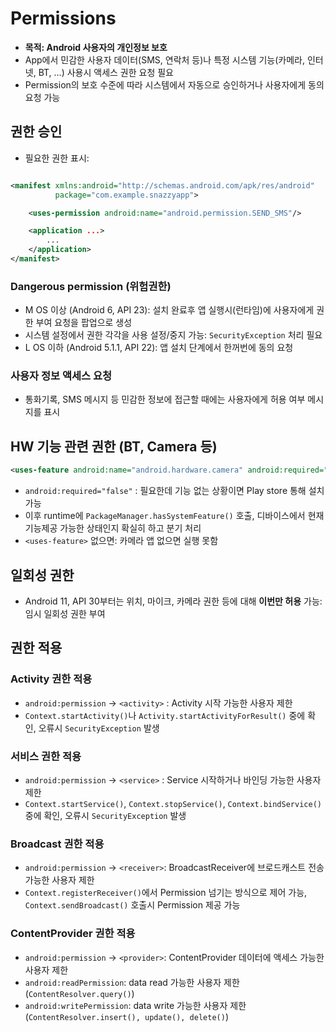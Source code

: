 # Permissions
- **목적: Android 사용자의 개인정보 보호**
- App에서 민감한 사용자 데이터(SMS, 연락처 등)나 특정 시스템 기능(카메라, 인터넷, BT, ...) 사용시 액세스 권한 요청 필요
- Permission의 보호 수준에 따라 시스템에서 자동으로 승인하거나 사용자에게 동의 요청 가능

## 권한 승인

- 필요한 권한 표시:
```xml

<manifest xmlns:android="http://schemas.android.com/apk/res/android"
          package="com.example.snazzyapp">

    <uses-permission android:name="android.permission.SEND_SMS"/>

    <application ...>
        ...
    </application>
</manifest>

```

### Dangerous permission (위험권한)
- M OS 이상 (Android 6, API 23): 설치 완료후 앱 실행시(런타임)에 사용자에게 권한 부여 요청을 팝업으로 생성
- 시스템 설정에서 권한 각각을 사용 설정/중지 가능: `SecurityException` 처리 필요
- L OS 이하 (Android 5.1.1, API 22): 앱 설치 단계에서 한꺼번에 동의 요청

### 사용자 정보 액세스 요청
- 통화기록, SMS 메시지 등 민감한 정보에 접근할 때에는 사용자에게 허용 여부 메시지를 표시

## HW 기능 관련 권한 (BT, Camera 등)

```xml
<uses-feature android:name="android.hardware.camera" android:required="false" />
```
- `android:required="false"` : 필요한데 기능 없는 상황이면 Play store 통해 설치 가능
- 이후 runtime에 `PackageManager.hasSystemFeature()` 호출, 디바이스에서 현재 기능제공 가능한 상태인지 확실히 하고 분기 처리
- `<uses-feature>` 없으면: 카메라 앱 없으면 실행 못함

## 일회성 권한
- Android 11, API 30부터는 위치, 마이크, 카메라 권한 등에 대해 **이번만 허용** 가능: 임시 일회성 권한 부여

## 권한 적용
### Activity 권한 적용
- `android:permission` -> `<activity>` : Activity 시작 가능한 사용자 제한
- `Context.startActivity()`나 `Activity.startActivityForResult()` 중에 확인, 오류시 `SecurityException` 발생

### 서비스 권한 적용
- `android:permission` -> `<service>` : Service 시작하거나 바인딩 가능한 사용자 제한
- `Context.startService()`, `Context.stopService()`, `Context.bindService()` 중에 확인, 오류시 `SecurityException` 발생


### Broadcast 권한 적용
- `android:permission` -> `<receiver>`: BroadcastReceiver에 브로드캐스트 전송 가능한 사용자 제한
- `Context.registerReceiver()`에서 Permission 넘기는 방식으로 제어 가능, `Context.sendBroadcast()` 호출시 Permission 제공 가능

### ContentProvider 권한 적용
- `android:permission` -> `<provider>`: ContentProvider 데이터에 액세스 가능한 사용자 제한
- `android:readPermission`: data read 가능한 사용자 제한 (`ContentResolver.query()`)
- `android:writePermission`: data write 가능한 사용자 제한 (`ContentResolver.insert(), update(), delete()`)




